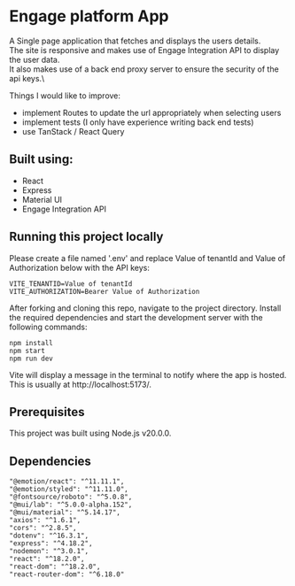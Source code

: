 # Engage platform App

A Single page application that fetches and displays the users details.\
The site is responsive and makes use of Engage Integration API to display the user data.\
It also makes use of a back end proxy server to ensure the security of the api keys.\

Things I would like to improve:
- implement Routes to update the url appropriately when selecting users
- implement tests (I only have experience writing back end tests)
- use TanStack / React Query

## Built using:

- React
- Express
- Material UI
- Engage Integration API

## Running this project locally

Please create a file named '.env' and replace Value of tenantId and Value of Authorization below with the API keys:

```
VITE_TENANTID=Value of tenantId
VITE_AUTHORIZATION=Bearer Value of Authorization
```

After forking and cloning this repo, navigate to the project directory. Install the required dependencies and start the development server with the following commands:

```
npm install
npm start
npm run dev
```

Vite will display a message in the terminal to notify where the app is hosted. This is usually at http://localhost:5173/.

## Prerequisites

This project was built using Node.js v20.0.0.

## Dependencies

```
"@emotion/react": "^11.11.1",
"@emotion/styled": "^11.11.0",
"@fontsource/roboto": "^5.0.8",
"@mui/lab": "^5.0.0-alpha.152",
"@mui/material": "^5.14.17",
"axios": "^1.6.1",
"cors": "^2.8.5",
"dotenv": "^16.3.1",
"express": "^4.18.2",
"nodemon": "^3.0.1",
"react": "^18.2.0",
"react-dom": "^18.2.0",
"react-router-dom": "^6.18.0"
```
